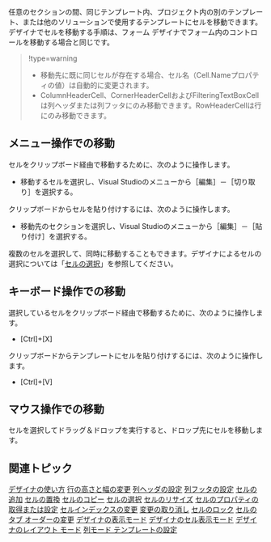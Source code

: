 任意のセクションの間、同じテンプレート内、プロジェクト内の別のテンプレート、または他のソリューションで使用するテンプレートにセルを移動できます。
デザイナでセルを移動する手順は、フォーム デザイナでフォーム内のコントロールを移動する場合と同じです。
> !type=warning
>
> * 移動先に既に同じセルが存在する場合、セル名（Cell.Nameプロパティの値）は自動的に変更されます。
> * ColumnHeaderCell、CornerHeaderCellおよびFilteringTextBoxCellは列ヘッダまたは列フッタにのみ移動できます。RowHeaderCellは行にのみ移動できます。

## メニュー操作での移動

セルをクリップボード経由で移動するために、次のように操作します。
* 移動するセルを選択し、Visual Studioのメニューから［編集］－［切り取り］を選択する。

クリップボードからセルを貼り付けするには、次のように操作します。
* 移動先のセクションを選択し、Visual Studioのメニューから［編集］－［貼り付け］を選択する。

複数のセルを選択して、同時に移動することもできます。デザイナによるセルの選択については「[セルの選択](gcdocsite__documentlink?toc-item-id=a8249544-4ba5-41ae-acb4-7f986a97686f)」を参照してください。

## キーボード操作での移動

選択しているセルをクリップボード経由で移動するために、次のように操作します。
* [Ctrl]+[X]

クリップボードからテンプレートにセルを貼り付けするには、次のように操作します。
* [Ctrl]+[V]

## マウス操作での移動

セルを選択してドラッグ＆ドロップを実行すると、ドロップ先にセルを移動します。

## 関連トピック

[デザイナの使い方](gcdocsite__documentlink?toc-item-id=290de3fe-d3d8-4c1d-8d03-5ebd8b499812)
[行の高さと幅の変更](gcdocsite__documentlink?toc-item-id=e1f957a6-d73c-43d1-8daa-3af97d3ecb3b)
[列ヘッダの設定](gcdocsite__documentlink?toc-item-id=876f7e06-33fe-4cc9-9272-c2ecd453e028)
[列フッタの設定](gcdocsite__documentlink?toc-item-id=b287ebb6-e2d8-468d-917c-2c2c6703deff)
[セルの追加](gcdocsite__documentlink?toc-item-id=c2b4bf11-b4c3-4b33-be0f-cad4ba2a57eb)
[セルの置換](gcdocsite__documentlink?toc-item-id=7cb6d508-e293-4f99-81e8-c8dda0e6324f)
[セルのコピー](gcdocsite__documentlink?toc-item-id=3068e06c-99aa-4e9b-a59b-ca72182acbea)
[セルの選択](gcdocsite__documentlink?toc-item-id=a8249544-4ba5-41ae-acb4-7f986a97686f)
[セルのリサイズ](gcdocsite__documentlink?toc-item-id=e5c555fc-6fd7-49f7-a62a-b781470625e5)
[セルのプロパティの取得または設定](gcdocsite__documentlink?toc-item-id=b2e9a37c-afc8-4762-8587-49dcc0155c6c)
[セルインデックスの変更](gcdocsite__documentlink?toc-item-id=9811f54c-3761-4190-9a27-47e19b4e129b)
[変更の取り消し](gcdocsite__documentlink?toc-item-id=383d5a43-d261-4eca-98c1-f5ae7d29882c)
[セルのロック](gcdocsite__documentlink?toc-item-id=dcd6c239-62e1-4037-bee9-c07291d5c4a8)
[セルのタブ オーダーの変更](gcdocsite__documentlink?toc-item-id=c41293d1-c491-41f7-88a2-4ca68eb4d999)
[デザイナの表示モード](gcdocsite__documentlink?toc-item-id=f5976bbd-e81b-408d-bf95-8a9a1835740b)
[デザイナのセル表示モード](gcdocsite__documentlink?toc-item-id=02ed60f5-5850-449c-a9f9-ef57a388b4d2)
[デザイナのレイアウト モード](gcdocsite__documentlink?toc-item-id=f6e7aa6f-56f7-434e-93ae-cf85e3a2bdd1)
[列モード テンプレートの設定](gcdocsite__documentlink?toc-item-id=d78239db-5657-41ef-98c6-05a3b202232a)